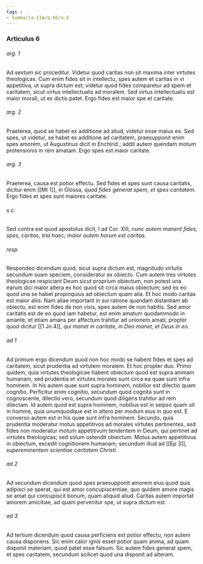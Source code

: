 ```yaml
---
tags : 
- Summa/Ia-IIæ/q.66/a.6
---
```


### Articulus 6

###### arg. 1
Ad sextum sic proceditur. Videtur quod caritas non sit maxima inter virtutes theologicas. Cum enim fides sit in intellectu, spes autem et caritas in vi appetitiva, ut supra dictum est; videtur quod fides comparetur ad spem et caritatem, sicut virtus intellectualis ad moralem. Sed virtus intellectualis est maior morali, ut ex dictis patet. Ergo fides est maior spe et caritate.

###### arg. 2
Praeterea, quod se habet ex additione ad aliud, videtur esse maius eo. Sed spes, ut videtur, se habet ex additione ad caritatem, praesupponit enim spes amorem, ut Augustinus dicit in Enchirid.; addit autem quendam motum protensionis in rem amatam. Ergo spes est maior caritate.

###### arg. 3
Praeterea, causa est potior effectu. Sed fides et spes sunt causa caritatis, dicitur enim [[Mt 1]], in Glossa, quod *fides generat spem, et spes caritatem*. Ergo fides et spes sunt maiores caritate.

###### s.c.
Sed contra est quod apostolus dicit, I ad Cor. XIII, *nunc autem manent fides, spes, caritas, tria haec; maior autem horum est caritas*.

###### resp.
Respondeo dicendum quod, sicut supra dictum est, magnitudo virtutis secundum suam speciem, consideratur ex obiecto. Cum autem tres virtutes theologicae respiciant Deum sicut proprium obiectum, non potest una earum dici maior altera ex hoc quod sit circa maius obiectum; sed ex eo quod una se habet propinquius ad obiectum quam alia. Et hoc modo caritas est maior aliis. Nam aliae important in sui ratione quandam distantiam ab obiecto, est enim fides de non visis, spes autem de non habitis. Sed amor caritatis est de eo quod iam habetur, est enim amatum quodammodo in amante, et etiam amans per affectum trahitur ad unionem amati; propter quod dicitur [[1 Jn 4]], *qui manet in caritate, in Deo manet, et Deus in eo*.

###### ad 1
Ad primum ergo dicendum quod non hoc modo se habent fides et spes ad caritatem, sicut prudentia ad virtutem moralem. Et hoc propter duo. Primo quidem, quia virtutes theologicae habent obiectum quod est supra animam humanam, sed prudentia et virtutes morales sunt circa ea quae sunt infra hominem. In his autem quae sunt supra hominem, nobilior est dilectio quam cognitio. Perficitur enim cognitio, secundum quod cognita sunt in cognoscente, dilectio vero, secundum quod diligens trahitur ad rem dilectam. Id autem quod est supra hominem, nobilius est in seipso quam sit in homine, quia unumquodque est in altero per modum eius in quo est. E converso autem est in his quae sunt infra hominem. Secundo, quia prudentia moderatur motus appetitivos ad morales virtutes pertinentes, sed fides non moderatur motum appetitivum tendentem in Deum, qui pertinet ad virtutes theologicas; sed solum ostendit obiectum. Motus autem appetitivus in obiectum, excedit cognitionem humanam; secundum illud ad [[Ep 3]], *supereminentem scientiae caritatem Christi*.

###### ad 2
Ad secundum dicendum quod spes praesupponit amorem eius quod quis adipisci se sperat, qui est amor concupiscentiae, quo quidem amore magis se amat qui concupiscit bonum, quam aliquid aliud. Caritas autem importat amorem amicitiae, ad quam pervenitur spe, ut supra dictum est.

###### ad 3
Ad tertium dicendum quod causa perficiens est potior effectu, non autem causa disponens. Sic enim calor ignis esset potior quam anima, ad quam disponit materiam, quod patet esse falsum. Sic autem fides generat spem, et spes caritatem, secundum scilicet quod una disponit ad alteram.

